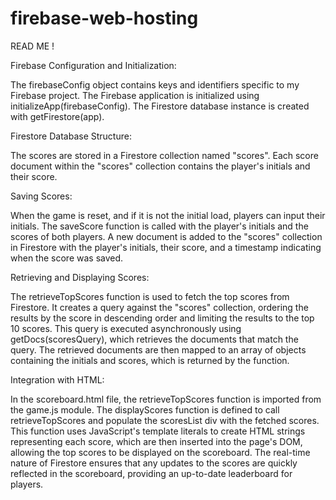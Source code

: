 # firebase-web-hosting

READ ME !

Firebase Configuration and Initialization:

The firebaseConfig object contains keys and identifiers specific to my Firebase project.
The Firebase application is initialized using initializeApp(firebaseConfig).
The Firestore database instance is created with getFirestore(app).


Firestore Database Structure:

The scores are stored in a Firestore collection named "scores".
Each score document within the "scores" collection contains the player's initials and their score.


Saving Scores:

When the game is reset, and if it is not the initial load, players can input their initials.
The saveScore function is called with the player's initials and the scores of both players.
A new document is added to the "scores" collection in Firestore with the player's initials, their score, and a timestamp indicating when the score was saved.


Retrieving and Displaying Scores:

The retrieveTopScores function is used to fetch the top scores from Firestore. It creates a query against the "scores" collection, ordering the results by the score in descending order and limiting the results to the top 10 scores.
This query is executed asynchronously using getDocs(scoresQuery), which retrieves the documents that match the query.
The retrieved documents are then mapped to an array of objects containing the initials and scores, which is returned by the function.


Integration with HTML:

In the scoreboard.html file, the retrieveTopScores function is imported from the game.js module.
The displayScores function is defined to call retrieveTopScores and populate the scoresList div with the fetched scores.
This function uses JavaScript's template literals to create HTML strings representing each score, which are then inserted into the page's DOM, allowing the top scores to be displayed on the scoreboard.
The real-time nature of Firestore ensures that any updates to the scores are quickly reflected in the scoreboard, providing an up-to-date leaderboard for players.